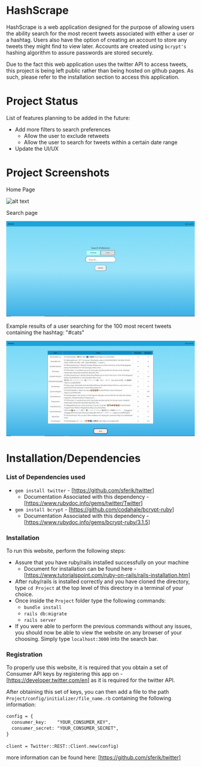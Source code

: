 # HashScrape

HashScrape is a web application designed for the purpose of allowing users the ability search for the most recent tweets associated with either a user or a hashtag. Users also have the option of creating an account to store any tweets they might find to view later. Accounts are created using ``bcrypt's`` hashing algorithm to assure passwords are stored securely.

Due to the fact this web application uses the twitter API to access tweets, this project is being left public rather than being hosted on github pages. As such, please refer to the installation section to access this application.

# Project Status

List of features planning to be added in the future:<br>
* Add more filters to search preferences
   * Allow the user to exclude retweets
   * Allow the user to search for tweets within a certain date range
* Update the UI/UX

# Project Screenshots

Home Page

![alt text](/Project/app/assets/images/home.gif)

Search page

![alt text](/Project/app/assets/images/Search_Page.PNG)

Example results of a user searching for the 100 most recent tweets containing the hashtag: "#cats"

![alt text](/Project/app/assets/images/result.PNG)

# Installation/Dependencies

### <b>List of Dependencies used</b>

* ``gem install twitter`` - [https://github.com/sferik/twitter]
    * Documentation Associated with this dependency - [https://www.rubydoc.info/gems/twitter/Twitter]
* ``gem install bcrypt`` - [https://github.com/codahale/bcrypt-ruby]
    * Documentation Associated with this dependency - [https://www.rubydoc.info/gems/bcrypt-ruby/3.1.5]

### <b>Installation</b>

To run this website, perform the following steps:
* Assure that you have ruby/rails installed successfully on your machine
    * Document for installation can be found here - [https://www.tutorialspoint.com/ruby-on-rails/rails-installation.htm]
* After ruby/rails is installed correctly and you have cloned the directory, type ``cd Project`` at the top level of this directory in a terminal of your choice.
* Once inside the ``Project`` folder type the following commands:
    * ``bundle install``
    * ``rails db:migrate``
    * ``rails server``
* If you were able to perform the previous commands without any issues, you should now be able to view the website on any browser of your choosing. Simply type ``localhost:3000`` into the search bar.

### <b>Registration</b>

To properly use this website, it is required that you obtain a set of Consumer API keys by registering this app on -[https://developer.twitter.com/en] as it is required for the twitter API.

After obtaining this set of keys, you can then add a file to the path ``Project/config/initializer/file_name.rb`` containing the following information: 

```
config = {
  consumer_key:    "YOUR_CONSUMER_KEY",
  consumer_secret: "YOUR_CONSUMER_SECRET",
}

client = Twitter::REST::Client.new(config)
```

more information can be found here: [https://github.com/sferik/twitter]
<br>

